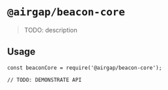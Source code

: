 # `@airgap/beacon-core`

> TODO: description

## Usage

```
const beaconCore = require('@airgap/beacon-core');

// TODO: DEMONSTRATE API
```
